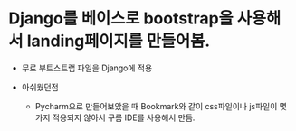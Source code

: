 # Django를 베이스로 bootstrap을 사용해서 landing페이지를 만들어봄.
- 무료 부트스트랩 파일을 Django에 적용

- 아쉬웠던점
  - Pycharm으로 만들어보았을 때 Bookmark와 같이 css파일이나 js파일이 몇가지 적용되지 않아서 구름 IDE를 사용해서 만듬.
